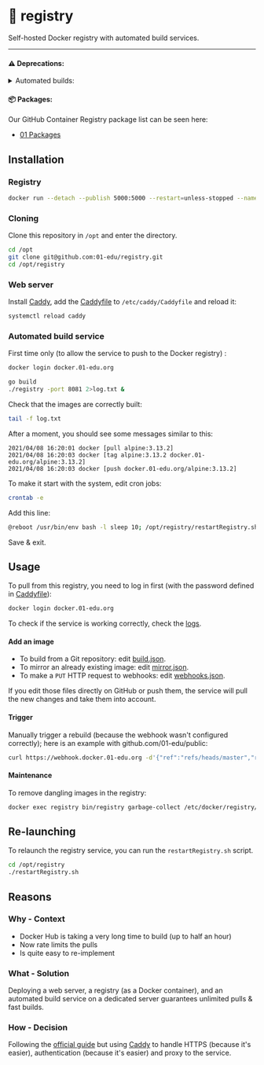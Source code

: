 # 🐳 registry

Self-hosted Docker registry with automated build services.

---

#### ⚠️ Deprecations:

<details> 
<summary> Automated builds: </summary>

[`build.json`](https://github.com/01-edu/registry/blob/master/build.json)

<sub> The legacy build list from the URL above is being deprecated due to the new method of hosting images through the GitHub Container Registry </sub>

</details>

#### 📦 Packages:

Our GitHub Container Registry package list can be seen here:

- [01 Packages](https://github.com/orgs/01-edu/packages)

## Installation

### Registry

```bash
docker run --detach --publish 5000:5000 --restart=unless-stopped --name registry --volume registry:/var/lib/registry registry:2.7.1
```

### Cloning

Clone this repository in `/opt` and enter the directory.

```bash
cd /opt
git clone git@github.com:01-edu/registry.git
cd /opt/registry
```

### Web server

Install [Caddy](https://caddyserver.com/docs/download#debian-ubuntu-raspbian), add the [Caddyfile](Caddyfile) to `/etc/caddy/Caddyfile` and reload it:

```bash
systemctl reload caddy
```

### Automated build service

First time only (to allow the service to push to the Docker registry) :

```bash
docker login docker.01-edu.org
```

```bash
go build
./registry -port 8081 2>log.txt &
```

Check that the images are correctly built:

```bash
tail -f log.txt
```

After a moment, you should see some messages similar to this:

```log
2021/04/08 16:20:01 docker [pull alpine:3.13.2]
2021/04/08 16:20:03 docker [tag alpine:3.13.2 docker.01-edu.org/alpine:3.13.2]
2021/04/08 16:20:03 docker [push docker.01-edu.org/alpine:3.13.2]
```

To make it start with the system, edit cron jobs:

```bash
crontab -e
```

Add this line:

```bash
@reboot /usr/bin/env bash -l sleep 10; /opt/registry/restartRegistry.sh
```

Save & exit.

## Usage

To pull from this registry, you need to log in first (with the password defined in [Caddyfile](Caddyfile)):

```bash
docker login docker.01-edu.org
```

To check if the service is working correctly, check the [logs](https://webhook.docker.01-edu.org/log.txt).

#### Add an image

- To build from a Git repository: edit [build.json](build.json).
- To mirror an already existing image: edit [mirror.json](mirror.json).
- To make a `PUT` HTTP request to webhooks: edit [webhooks.json](webhooks.json).

If you edit those files directly on GitHub or push them, the service will pull the new changes and take them into account.

#### Trigger

Manually trigger a rebuild (because the webhook wasn't configured correctly); here is an example with github.com/01-edu/public:

```bash
curl https://webhook.docker.01-edu.org -d'{"ref":"refs/heads/master","repository":{"ssh_url":"git@github.com:01-edu/public.git"}}'
```

#### Maintenance

To remove dangling images in the registry:

```bash
docker exec registry bin/registry garbage-collect /etc/docker/registry/config.yml --delete-untagged=true
```

## Re-launching

To relaunch the registry service, you can run the `restartRegistry.sh` script.

```bash
cd /opt/registry
./restartRegistry.sh
```

## Reasons

### Why - Context

- Docker Hub is taking a very long time to build (up to half an hour)
- Now rate limits the pulls
- Is quite easy to re-implement

### What - Solution

Deploying a web server, a registry (as a Docker container), and an automated build service on a dedicated server guarantees unlimited pulls & fast builds.

### How - Decision

Following the [official guide](https://docs.docker.com/registry) but using [Caddy](https://caddyserver.com) to handle HTTPS (because it's easier), authentication (because it's easier) and proxy to the service.

